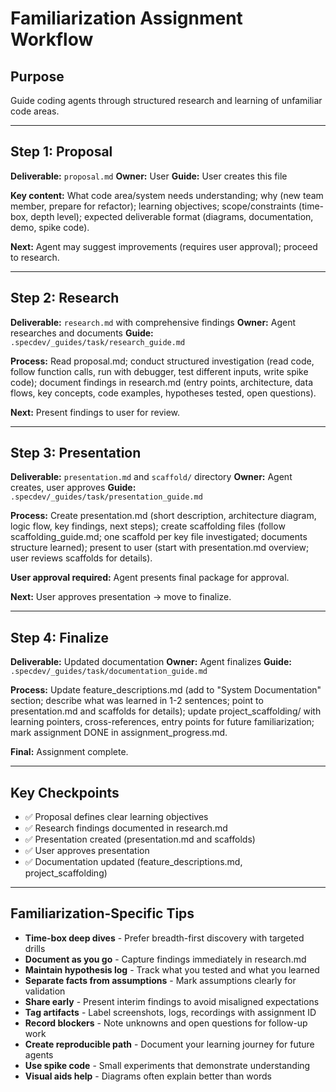 # Familiarization Assignment Workflow

## Purpose
Guide coding agents through structured research and learning of unfamiliar code areas.

---

## Step 1: Proposal

**Deliverable:** `proposal.md`
**Owner:** User
**Guide:** User creates this file

**Key content:** What code area/system needs understanding; why (new team member, prepare for refactor); learning objectives; scope/constraints (time-box, depth level); expected deliverable format (diagrams, documentation, demo, spike code).

**Next:** Agent may suggest improvements (requires user approval); proceed to research.

---

## Step 2: Research

**Deliverable:** `research.md` with comprehensive findings
**Owner:** Agent researches and documents
**Guide:** `.specdev/_guides/task/research_guide.md`

**Process:** Read proposal.md; conduct structured investigation (read code, follow function calls, run with debugger, test different inputs, write spike code); document findings in research.md (entry points, architecture, data flows, key concepts, code examples, hypotheses tested, open questions).

**Next:** Present findings to user for review.

---

## Step 3: Presentation

**Deliverable:** `presentation.md` and `scaffold/` directory
**Owner:** Agent creates, user approves
**Guide:** `.specdev/_guides/task/presentation_guide.md`

**Process:** Create presentation.md (short description, architecture diagram, logic flow, key findings, next steps); create scaffolding files (follow scaffolding_guide.md; one scaffold per key file investigated; documents structure learned); present to user (start with presentation.md overview; user reviews scaffolds for details).

**User approval required:** Agent presents final package for approval.

**Next:** User approves presentation → move to finalize.

---

## Step 4: Finalize

**Deliverable:** Updated documentation
**Owner:** Agent finalizes
**Guide:** `.specdev/_guides/task/documentation_guide.md`

**Process:** Update feature_descriptions.md (add to "System Documentation" section; describe what was learned in 1-2 sentences; point to presentation.md and scaffolds for details); update project_scaffolding/ with learning pointers, cross-references, entry points for future familiarization; mark assignment DONE in assignment_progress.md.

**Final:** Assignment complete.

---

## Key Checkpoints

- ✅ Proposal defines clear learning objectives
- ✅ Research findings documented in research.md
- ✅ Presentation created (presentation.md and scaffolds)
- ✅ User approves presentation
- ✅ Documentation updated (feature_descriptions.md, project_scaffolding)

---

## Familiarization-Specific Tips

- **Time-box deep dives** - Prefer breadth-first discovery with targeted drills
- **Document as you go** - Capture findings immediately in research.md
- **Maintain hypothesis log** - Track what you tested and what you learned
- **Separate facts from assumptions** - Mark assumptions clearly for validation
- **Share early** - Present interim findings to avoid misaligned expectations
- **Tag artifacts** - Label screenshots, logs, recordings with assignment ID
- **Record blockers** - Note unknowns and open questions for follow-up work
- **Create reproducible path** - Document your learning journey for future agents
- **Use spike code** - Small experiments that demonstrate understanding
- **Visual aids help** - Diagrams often explain better than words
